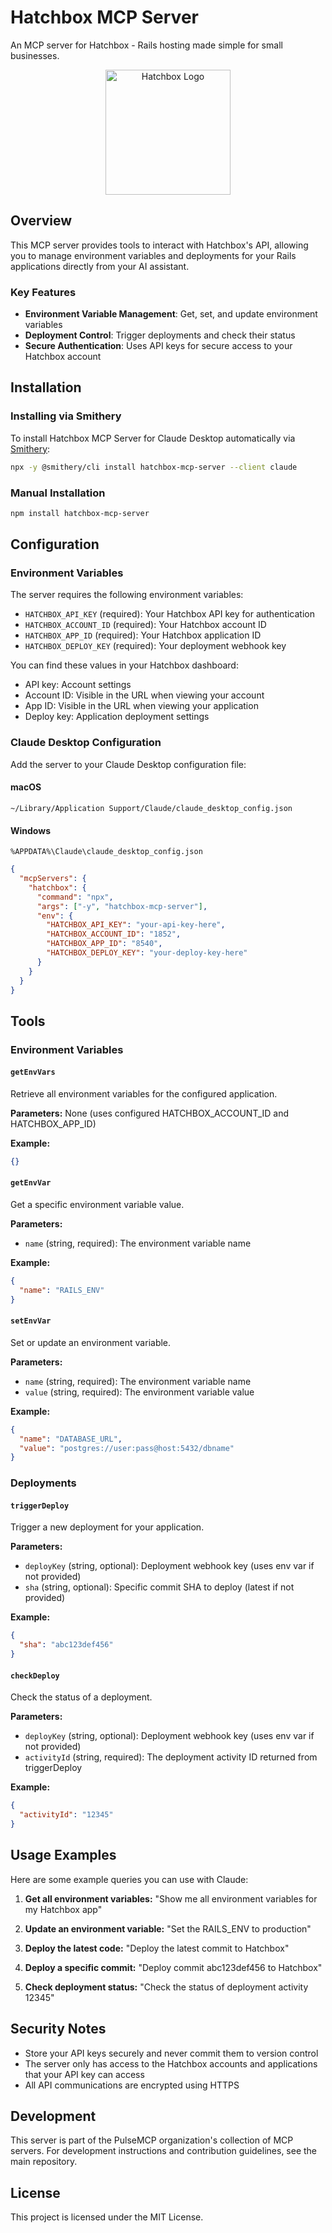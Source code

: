 # Hatchbox MCP Server

An MCP server for Hatchbox - Rails hosting made simple for small businesses.

<div align="center">
  <img src="https://hatchbox.io/assets/logo.svg" alt="Hatchbox Logo" width="200" />
</div>

## Overview

This MCP server provides tools to interact with Hatchbox's API, allowing you to manage environment variables and deployments for your Rails applications directly from your AI assistant.

### Key Features

- **Environment Variable Management**: Get, set, and update environment variables
- **Deployment Control**: Trigger deployments and check their status
- **Secure Authentication**: Uses API keys for secure access to your Hatchbox account

## Installation

### Installing via Smithery

To install Hatchbox MCP Server for Claude Desktop automatically via [Smithery](https://smithery.ai/):

```bash
npx -y @smithery/cli install hatchbox-mcp-server --client claude
```

### Manual Installation

```bash
npm install hatchbox-mcp-server
```

## Configuration

### Environment Variables

The server requires the following environment variables:

- `HATCHBOX_API_KEY` (required): Your Hatchbox API key for authentication
- `HATCHBOX_ACCOUNT_ID` (required): Your Hatchbox account ID
- `HATCHBOX_APP_ID` (required): Your Hatchbox application ID
- `HATCHBOX_DEPLOY_KEY` (required): Your deployment webhook key

You can find these values in your Hatchbox dashboard:

- API key: Account settings
- Account ID: Visible in the URL when viewing your account
- App ID: Visible in the URL when viewing your application
- Deploy key: Application deployment settings

### Claude Desktop Configuration

Add the server to your Claude Desktop configuration file:

#### macOS

`~/Library/Application Support/Claude/claude_desktop_config.json`

#### Windows

`%APPDATA%\Claude\claude_desktop_config.json`

```json
{
  "mcpServers": {
    "hatchbox": {
      "command": "npx",
      "args": ["-y", "hatchbox-mcp-server"],
      "env": {
        "HATCHBOX_API_KEY": "your-api-key-here",
        "HATCHBOX_ACCOUNT_ID": "1852",
        "HATCHBOX_APP_ID": "8540",
        "HATCHBOX_DEPLOY_KEY": "your-deploy-key-here"
      }
    }
  }
}
```

## Tools

### Environment Variables

#### `getEnvVars`

Retrieve all environment variables for the configured application.

**Parameters:** None (uses configured HATCHBOX_ACCOUNT_ID and HATCHBOX_APP_ID)

**Example:**

```json
{}
```

#### `getEnvVar`

Get a specific environment variable value.

**Parameters:**

- `name` (string, required): The environment variable name

**Example:**

```json
{
  "name": "RAILS_ENV"
}
```

#### `setEnvVar`

Set or update an environment variable.

**Parameters:**

- `name` (string, required): The environment variable name
- `value` (string, required): The environment variable value

**Example:**

```json
{
  "name": "DATABASE_URL",
  "value": "postgres://user:pass@host:5432/dbname"
}
```

### Deployments

#### `triggerDeploy`

Trigger a new deployment for your application.

**Parameters:**

- `deployKey` (string, optional): Deployment webhook key (uses env var if not provided)
- `sha` (string, optional): Specific commit SHA to deploy (latest if not provided)

**Example:**

```json
{
  "sha": "abc123def456"
}
```

#### `checkDeploy`

Check the status of a deployment.

**Parameters:**

- `deployKey` (string, optional): Deployment webhook key (uses env var if not provided)
- `activityId` (string, required): The deployment activity ID returned from triggerDeploy

**Example:**

```json
{
  "activityId": "12345"
}
```

## Usage Examples

Here are some example queries you can use with Claude:

1. **Get all environment variables:**
   "Show me all environment variables for my Hatchbox app"

2. **Update an environment variable:**
   "Set the RAILS_ENV to production"

3. **Deploy the latest code:**
   "Deploy the latest commit to Hatchbox"

4. **Deploy a specific commit:**
   "Deploy commit abc123def456 to Hatchbox"

5. **Check deployment status:**
   "Check the status of deployment activity 12345"

## Security Notes

- Store your API keys securely and never commit them to version control
- The server only has access to the Hatchbox accounts and applications that your API key can access
- All API communications are encrypted using HTTPS

## Development

This server is part of the PulseMCP organization's collection of MCP servers. For development instructions and contribution guidelines, see the main repository.

## License

This project is licensed under the MIT License.
